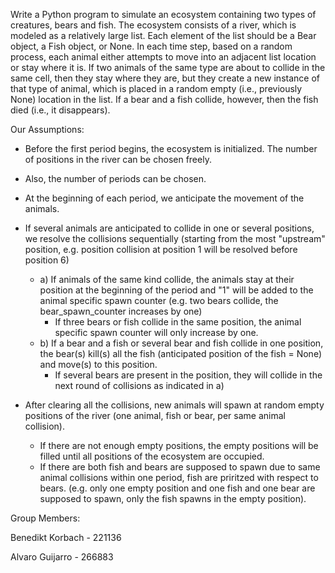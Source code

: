 Write a Python program to simulate an ecosystem containing two types of creatures, bears and fish. The ecosystem consists of a river, which is modeled as a relatively large list. Each element of the list should be a Bear object, a Fish object, or None. In each time step, based on a random process, each animal either attempts to move into an adjacent list location or stay where it is. If two animals of the same type are about to collide in the same cell, then they stay where they are, but they create a new instance of that type of animal, which is placed in a random empty (i.e., previously None) location in the list. If a bear and a fish collide, however, then the fish died (i.e., it disappears).


Our Assumptions:

- Before the first period begins, the ecosystem is initialized. The number of positions in the river can be chosen freely.
- Also, the number of periods can be chosen.

- At the beginning of each period, we anticipate the movement of the animals.
- If several animals are anticipated to collide in one or several positions, we resolve the collisions sequentially (starting from the most "upstream" position, e.g. position collision at position 1 will be resolved before position 6)
    - a) If animals of the same kind collide, the animals stay at their position at the beginning of the period and "1" will be added to the animal specific spawn counter (e.g. two bears collide, the bear_spawn_counter increases by one)
        - If three bears or fish collide in the same position, the animal specific spawn counter will only increase by one.
    - b) If a bear and a fish or several bear and fish collide in one position, the bear(s) kill(s) all the fish (anticipated position of the fish = None) and move(s) to this position.
        - If several bears are present in the position, they will collide in the next round of collisions as indicated in a)
- After clearing all the collisions, new animals will spawn at random empty positions of the river (one animal, fish or bear, per same animal collision).
    - If there are not enough empty positions, the empty positions will be filled until all positions of the ecosystem are occupied.
    - If there are both fish and bears are supposed to spawn due to same animal collisions within one period, fish are priritzed with respect to bears. (e.g. only one empty position and one fish and one bear are supposed to spawn, only the fish spawns in the empty position).


Group Members:

Benedikt Korbach - 221136 

Alvaro Guijarro - 266883
